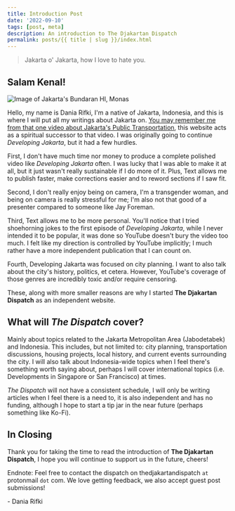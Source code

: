 ```yaml
---
title: Introduction Post
date: '2022-09-10'
tags: [post, meta]
description: An introduction to The Djakartan Dispatch
permalink: posts/{{ title | slug }}/index.html
---
```


> Jakarta o' Jakarta, how I love to hate you.

## Salam Kenal!

![Image of Jakarta's Bundaran HI, Monas](https://dispatch.jakarta.dj/images/posts/bundaran-hi.png)

Hello, my name is Dania Rifki, I'm a native of Jakarta, Indonesia, and this is where I will put all my writings about Jakarta on. [You may remember me from that one video about Jakarta's Public Transportation](https://youtu.be/fIZ9c585kf4), this website acts as a spiritual successor to that video. I was originally going to continue *Developing Jakarta*, but it had a few hurdles.

First, I don't have much time nor money to produce a complete polished video like *Developing Jakarta* often. I was lucky that I was able to make it at all, but it just wasn't really sustainable if I do more of it. Plus, Text allows me to publish faster, make corrections easier and to reword sections if I saw fit.

Second, I don't really enjoy being on camera, I'm a transgender woman, and being on camera is really stressful for me; I'm also not that good of a presenter compared to someone like Jay Foreman.

Third, Text allows me to be more personal. You'll notice that I tried shoehorning jokes to the first episode of *Developing Jakarta*, while I never intended it to be popular, it was done so YouTube doesn't bury the video too much. I felt like my direction is controlled by YouTube implicitly; I much rather have a more independent publication that I can count on.

Fourth, Developing Jakarta was focused on city planning. I want to also talk about the city's history, politics, et cetera. However, YouTube's coverage of those genres are incredibly toxic and/or require censoring.

These, along with more smaller reasons are why I started **The Djakartan Dispatch** as an independent website.

## What will *The Dispatch* cover?

Mainly about topics related to the Jakarta Metropolitan Area (Jabodetabek) and Indonesia. This includes, but not limited to: city planning, transportation discussions, housing projects, local history, and current events surrounding the city. I will also talk about Indonesia-wide topics when I feel there's something worth saying about, perhaps I will cover international topics (i.e. Developments in Singapore or San Francisco) at times.

*The Dispatch* will not have a consistent schedule, I will only be writing articles when I feel there is a need to, it is also independent and has no funding, although I hope to start a tip jar in the near future (perhaps something like Ko-Fi).

## In Closing

Thank you for taking the time to read the introduction of **The Djakartan Dispatch**, I hope you will continue to support us in the future, cheers!

Endnote: Feel free to contact the dispatch on thedjakartandispatch `at` protonmail `dot` com. We love getting feedback, we also accept guest post submissions!

\- Dania Rifki
  